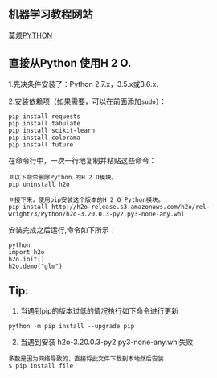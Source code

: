 ## 机器学习教程网站

[莫烦PYTHON](https://morvanzhou.github.io/)




## 直接从Python 使用H 2 O.

1.先决条件安装了：Python 2.7.x，3.5.x或3.6.x.

2.安装依赖项（如果需要，可以在前面添加`sudo`）：
```
pip install requests 
pip install tabulate 
pip install scikit-learn 
pip install colorama 
pip install future
```
在命令行中，一次一行地复制并粘贴这些命令：
```
＃以下命令删除Python 的H 2 O模块。
pip uninstall h2o 

＃接下来，使用pip安装这个版本的H 2 O Python模块。
pip install http://h2o-release.s3.amazonaws.com/h2o/rel-wright/3/Python/h2o-3.20.0.3-py2.py3-none-any.whl
```

安装完成之后运行,命令如下所示：
```
python
import h2o
h2o.init()
h2o.demo("glm")
```


## Tip:
1. 当遇到pip的版本过低的情况执行如下命令进行更新
```
python -m pip install --upgrade pip
```
2. 当遇到安装 h2o-3.20.0.3-py2.py3-none-any.whl失败
```
多数是因为网络导致的，直接将此文件下载到本地然后安装
$ pip install file
```
